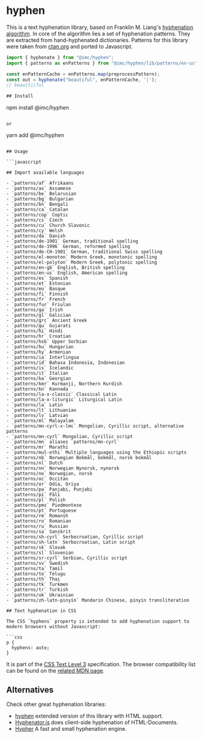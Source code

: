 # hyphen

This is a text hyphenation library, based on Franklin M. Liang's [hyphenation algorithm](https://tug.org/docs/liang/ "Frank Liang wrote his Stanford Ph.D. thesis on a hyphenation algorithm that is standard in TeX, and has been adapted to numerous languages."). In core of the algorithm lies a set of hyphenation patterns. They are extracted from hand-hyphenated dictionaries. Patterns for this library were taken from [ctan.org](https://ctan.org/ "The Comprehensive TEX Archive Network (CTAN) is the central place for all kinds of material around TEX.") and ported to Javascript.

```javascript
import { hyphenate } from "@imc/hyphen";
import { patterns as enPatterns } from "@imc/hyphen/lib/patterns/en-us";

const enPatternCache = enPatterns.map(preprocessPattern);
const out = hyphenate("beautiful", enPatternCache, '|');
// beau|ti|ful

## Install

```
npm install @imc/hyphen
```

or

```
yarn add @imc/hyphen
```

## Usage

```javascript

## Import available languages

- `patterns/af` Afrikaans
- `patterns/as` Assamese
- `patterns/be` Belarusian
- `patterns/bg` Bulgarian
- `patterns/bn` Bengali
- `patterns/ca` Catalan
- `patterns/cop` Coptic
- `patterns/cs` Czech
- `patterns/cu` Church Slavonic
- `patterns/cy` Welsh
- `patterns/da` Danish
- `patterns/de-1901` German, traditional spelling
- `patterns/de-1996` German, reformed spelling
- `patterns/de-CH-1901` German, traditional Swiss spelling
- `patterns/el-monoton` Modern Greek, monotonic spelling
- `patterns/el-polyton` Modern Greek, polytonic spelling
- `patterns/en-gb` English, British spelling
- `patterns/en-us` English, American spelling
- `patterns/es` Spanish
- `patterns/et` Estonian
- `patterns/eu` Basque
- `patterns/fi` Finnish
- `patterns/fr` French
- `patterns/fur` Friulan
- `patterns/ga` Irish
- `patterns/gl` Galician
- `patterns/grc` Ancient Greek
- `patterns/gu` Gujarati
- `patterns/hi` Hindi
- `patterns/hr` Croatian
- `patterns/hsb` Upper Sorbian
- `patterns/hu` Hungarian
- `patterns/hy` Armenian
- `patterns/ia` Interlingua
- `patterns/id` Bahasa Indonesia, Indonesian
- `patterns/is` Icelandic
- `patterns/it` Italian
- `patterns/ka` Georgian
- `patterns/kmr` Kurmanji, Northern Kurdish
- `patterns/kn` Kannada
- `patterns/la-x-classic` Classical Latin
- `patterns/la-x-liturgic` Liturgical Latin
- `patterns/la` Latin
- `patterns/lt` Lithuanian
- `patterns/lv` Latvian
- `patterns/ml` Malayalam
- `patterns/mn-cyrl-x-lmc` Mongolian, Cyrillic script, alternative patterns
- `patterns/mn-cyrl` Mongolian, Cyrillic script
- `patterns/mn` aliases `patterns/mn-cyrl`
- `patterns/mr` Marathi
- `patterns/mul-ethi` Multiple languages using the Ethiopic scripts
- `patterns/nb` Norwegian Bokmål, bokmål, norsk bokmål
- `patterns/nl` Dutch
- `patterns/nn` Norwegian Nynorsk, nynorsk
- `patterns/no` Norwegian, norsk
- `patterns/oc` Occitan
- `patterns/or` Odia, Oriya
- `patterns/pa` Panjabi, Punjabi
- `patterns/pi` Pāli
- `patterns/pl` Polish
- `patterns/pms` Piedmontese
- `patterns/pt` Portuguese
- `patterns/rm` Romansh
- `patterns/ro` Romanian
- `patterns/ru` Russian
- `patterns/sa` Sanskrit
- `patterns/sh-cyrl` Serbocroatian, Cyrillic script
- `patterns/sh-latn` Serbocroatian, Latin script
- `patterns/sk` Slovak
- `patterns/sl` Slovenian
- `patterns/sr-cyrl` Serbian, Cyrillic script
- `patterns/sv` Swedish
- `patterns/ta` Tamil
- `patterns/te` Telugu
- `patterns/th` Thai
- `patterns/tk` Turkmen
- `patterns/tr` Turkish
- `patterns/uk` Ukrainian
- `patterns/zh-latn-pinyin` Mandarin Chinese, pinyin transliteration

## Text hyphenation in CSS

The CSS `hyphens` property is intended to add hyphenation support to modern browsers without Javascript:

```css
p {
  hyphens: auto;
}
```

It is part of the [CSS Text Level 3](https://drafts.csswg.org/css-text-3/#hyphens-property) specification. The browser compatibility list can be found on the [related MDN page](https://developer.mozilla.org/en-US/docs/Web/CSS/hyphens).

## Alternatives

Check other great hyphenation libraries:

- [hyphen](https://github.com/ytiurin/hyphen) extended version of this library with HTML support.
- [Hyphenator.js](http://mnater.github.io/Hyphenator/) does client-side hyphenation of HTML-Documents.
- [Hypher](https://github.com/bramstein/hypher) A fast and small hyphenation engine.
